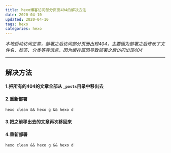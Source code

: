 ```yaml
---
title: hexo博客访问部分页面404的解决方法
date: 2020-04-10
updated: 2020-04-10
tags: hexo
categories: hexo
---
```


*本地启动访问正常，部署之后访问部分页面出现404，主要因为部署之后修改了文件名、标签、分类等等信息，因为缓存原因导致部署之后访问出现404*

<!-- more -->

---

## 解决方法

#### 1.把所有的404的文章全部从 `_posts`目录中移出去

#### 2.重新部署

```shell
hexo clean && hexo g && hexo d 
```

#### 3.把之前移出去的文章再次移回来

#### 4.重新部署

```shell
hexo clean && hexo g && hexo d 
```

